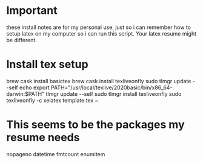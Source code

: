 # Important
these install notes are for my personal use, just so i can remember how to
setup latex on my computer so i can run this script. Your latex resume might
be different.

# Install tex setup
brew cask install basictex
brew cask install texliveonfly
sudo tlmgr update --self
echo export PATH="/usr/local/texlive/2020basic/bin/x86_64-darwin:$PATH"
tlmgr update --self
sudo tlmgr install texliveonfly
sudo texliveonfly -c xelatex template.tex                                                                                                                                                                                         ~

# This seems to be the packages my resume needs
nopageno
datetime
fmtcount
enumitem